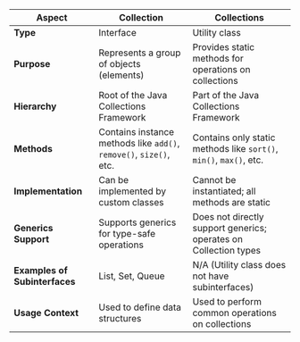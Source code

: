 
| **Aspect**                    | **Collection**                                           | **Collections**                                          |
|-------------------------------|---------------------------------------------------------|---------------------------------------------------------|
| **Type**                      | Interface                                               | Utility class                                           |
| **Purpose**                   | Represents a group of objects (elements)               | Provides static methods for operations on collections   |
| **Hierarchy**                 | Root of the Java Collections Framework                  | Part of the Java Collections Framework                  |
| **Methods**                   | Contains instance methods like `add()`, `remove()`, `size()`, etc. | Contains only static methods like `sort()`, `min()`, `max()`, etc. |
| **Implementation**            | Can be implemented by custom classes                    | Cannot be instantiated; all methods are static          |
| **Generics Support**          | Supports generics for type-safe operations              | Does not directly support generics; operates on Collection types |
| **Examples of Subinterfaces** | List, Set, Queue                                        | N/A (Utility class does not have subinterfaces)         |
| **Usage Context**             | Used to define data structures                           | Used to perform common operations on collections        |